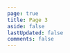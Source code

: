 ```yaml
---
page: true
title: Page 3
aside: false
lastUpdated: false
comments: false
---
```

<script setup>
import Page from "./.vitepress/theme/components/Page.vue";
import { useData } from "vitepress";
const { theme } = useData();
const posts = theme.value.posts.slice(24,36)
</script>
<Page :posts="posts" :pageCurrent="3" :pagesNum="3" />